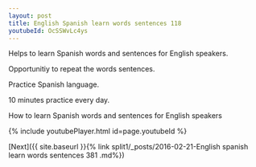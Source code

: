 ```yaml
---
layout: post
title: English Spanish learn words sentences 118 
youtubeId: OcSSWvLc4ys
---
```

 
 
Helps to learn Spanish words and sentences for English speakers.

Opportunitiy to repeat the words sentences. 

Practice Spanish language. 
 
10 minutes practice every day. 
 
How to learn Spanish words and sentences for English speakers 
 
{% include youtubePlayer.html id=page.youtubeId %}
 
 
[Next]({{ site.baseurl }}{% link  split1/_posts/2016-02-21-English spanish learn words sentences 381 .md%})
 
